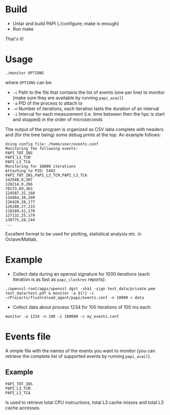 # Build

* Untar and build PAPI (./configure; make is enough)
* Run make

That's it!

# Usage

`./monitor OPTIONS`

where `OPTIONS` can be:

* `-c` Path to the file that contains the list of events (one per line) to monitor (make sure they are available by running `papi_avail`)
* `-a` PID of the process to attach to
* `-n` Number of iterations, each iteration lasts the duration of an interval
* `-i` Interval for each measurement (i.e. time between then the hpc is start and stopped) in the order of microseconds

The output of the program is organized as CSV data complete with headers and (for the time being) some debug prints at the top. An example follows:

	Using config file: /home/user/events.conf
	Monitoring the following events:
	PAPI_TOT_INS
	PAPI_L3_TCM
	PAPI_L3_TCA
	Monitoring for 10000 iterations
	Attaching to PID: 5403
	PAPI_TOT_INS,PAPI_L3_TCM,PAPI_L3_TCA
	142948,9,307
	128214,9,266
	78173,69,363
	124587,32,168
	116464,38,209
	126420,28,177
	126188,27,133
	118189,41,170
	127132,25,179
	130775,28,144
	...

Excellent format to be used for plotting, statistical analysis etc. in Octave/Matlab.

# Example

* Collect data during an openssl signature for 1000 iterations (each iteration is as fast as `papi_clockres` reports):

`./openssl-root/apps/openssl dgst -sha1 -sign test_data/private.pem test_data/test.pdf & monitor -a ${!} -c ~/Projects/flushreload_agent/papi/events.conf -n 10000 > data`

* Collect data about process 1234 for 100 iterations of 100 ms each:

`monitor -a 1234 -n 100 -i 100000 -c my_events.conf`

# Events file

A simple file with the names of the events you want to monitor (you can retrieve the complete list of supported events by running `papi_avail`).

## Example

    PAPI_TOT_INS
    PAPI_L3_TCM
    PAPI_L3_TCA

Is used to retrieve total CPU instructions, total L3 cache misses and total L3 cache accesses.